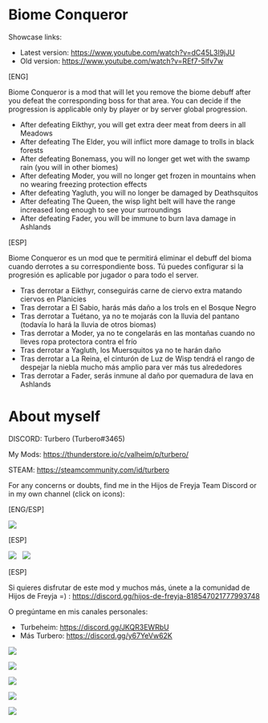 # Biome Conqueror

Showcase links:

- Latest version: https://www.youtube.com/watch?v=dC45L3l9jJU
- Old version: https://www.youtube.com/watch?v=REf7-5lfv7w

[ENG]

Biome Conqueror is a mod that will let you remove the biome debuff after you defeat the corresponding boss for that area. You can decide if the progression is applicable only by player or by server global progression.

- After defeating Eikthyr, you will get extra deer meat from deers in all Meadows
- After defeating The Elder, you will inflict more damage to trolls in black forests
- After defeating Bonemass, you will no longer get wet with the swamp rain (you will in other biomes)
- After defeating Moder, you will no longer get frozen in mountains when no wearing freezing protection effects
- After defeating Yagluth, you will no longer be damaged by Deathsquitos
- After defeating The Queen, the wisp light belt will have the range increased long enough to see your surroundings
- After defeating Fader, you will be immune to burn lava damage in Ashlands

[ESP]

Biome Conqueror es un mod que te permitirá eliminar el debuff del bioma cuando derrotes a su correspondiente boss. Tú puedes configurar si la progresión es aplicable por jugador o para todo el server.

- Tras derrotar a Eikthyr, conseguirás carne de ciervo extra matando ciervos en Planicies
- Tras derrotar a El Sabio, harás más daño a los trols en el Bosque Negro
- Tras derrotar a Tuétano, ya no te mojarás con la lluvia del pantano (todavía lo hará la lluvia de otros biomas)
- Tras derrotar a Moder, ya no te congelarás en las montañas cuando no lleves ropa protectora contra el frío
- Tras derrotar a Yagluth, los Muersquitos ya no te harán daño
- Tras derrotar a La Reina, el cinturón de Luz de Wisp tendrá el rango de despejar la niebla mucho más amplio para ver más tus alrededores
- Tras derrotar a Fader, serás inmune al daño por quemadura de lava en Ashlands

# About myself

DISCORD: Turbero (Turbero#3465)

My Mods: https://thunderstore.io/c/valheim/p/turbero/

STEAM: https://steamcommunity.com/id/turbero

For any concerns or doubts, find me in the Hijos de Freyja Team Discord or in my own channel (click on icons):

[ENG/ESP]

<a href="https://discord.gg/hijos-de-freyja-818547021777993748"><img src="https://i.imgur.com/nWZ5kGc.png"></a>

[ESP]

<a href="https://discord.gg/JKQR3EWRbU"><img src="https://i.imgur.com/WvOS4CK.png"></a>&nbsp;&nbsp;
<a href="https://discord.gg/y67YeVw62K"><img src="https://i.imgur.com/A9b3EGB.png"></a>


[ESP]

Si quieres disfrutar de este mod y muchos más, únete a la comunidad de Hijos de Freyja =) : https://discord.gg/hijos-de-freyja-818547021777993748

O pregúntame en mis canales personales:

* Turbeheim: https://discord.gg/JKQR3EWRbU
* Más Turbero: https://discord.gg/y67YeVw62K

![](https://i.imgur.com/4UA4KbT.png)

![](https://i.imgur.com/XigIsNe.png)

![](https://i.imgur.com/E5UUMDu.png)

![](https://i.imgur.com/IY1cWTw.png)

![](https://i.imgur.com/EV9CHks.png)
